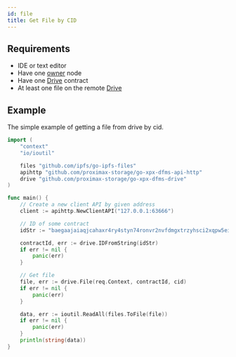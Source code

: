 ```yaml
---
id: file
title: Get File by CID
---
```


## Requirements

- IDE or text editor
- Have one [owner](../../roles/owner.md) node
- Have one [Drive](../../built_in_features/drive/overview.md) contract
- At least one file on the remote [Drive](../../built_in_features/drive/overview.md)

## Example

The simple example of getting a file from drive by cid.

```go
import (
    "context"
    "io/ioutil"

    files "github.com/ipfs/go-ipfs-files"
    apihttp "github.com/proximax-storage/go-xpx-dfms-api-http"
    drive "github.com/proximax-storage/go-xpx-dfms-drive"
)

func main() {
    // Create a new client API by given address
    client := apihttp.NewClientAPI("127.0.0.1:63666")

    // ID of some contract
    idStr := "baegaajaiaqjcahaxr4ry4styn74ronvr2nvfdmgxtrzyhsci2xqpw5eisrisrgn5"

    contractId, err := drive.IDFromString(idStr)
    if err != nil {
        panic(err)
    }

    // Get file
    file, err := drive.File(req.Context, contractId, cid)
    if err != nil {
        panic(err)
    }

    data, err := ioutil.ReadAll(files.ToFile(file))
    if err != nil {
        panic(err)
    }
    println(string(data))
}
```
